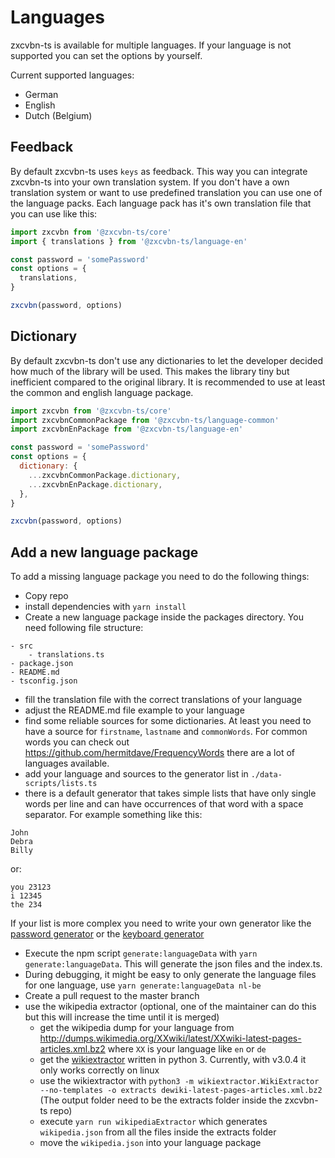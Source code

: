 # Languages

zxcvbn-ts is available for multiple languages. If your language is not supported you can set the options by yourself.

Current supported languages:
- German
- English
- Dutch (Belgium)

## Feedback
By default zxcvbn-ts uses `keys` as feedback. This way you can integrate zxcvbn-ts into your own translation system.
If you don't have a own translation system or want to use predefined translation you can use one of the language packs.
Each language pack has it's own translation file that you can use like this:

```js
import zxcvbn from '@zxcvbn-ts/core'
import { translations } from '@zxcvbn-ts/language-en'

const password = 'somePassword'
const options = {
  translations,
}

zxcvbn(password, options)
```

## Dictionary
By default zxcvbn-ts don't use any dictionaries to let the developer decided how much of the library will be used.
This makes the library tiny but inefficient compared to the original library.
It is recommended to use at least the common and english language package.

```js
import zxcvbn from '@zxcvbn-ts/core'
import zxcvbnCommonPackage from '@zxcvbn-ts/language-common'
import zxcvbnEnPackage from '@zxcvbn-ts/language-en'

const password = 'somePassword'
const options = {
  dictionary: {
    ...zxcvbnCommonPackage.dictionary,
    ...zxcvbnEnPackage.dictionary,
  },
}

zxcvbn(password, options)
```

## Add a new language package

To add a missing language package you need to do the following things:

- Copy repo
- install dependencies with `yarn install`
- Create a new language package inside the packages directory. You need following file structure:
```
- src
    - translations.ts
- package.json
- README.md
- tsconfig.json 
```
- fill the translation file with the correct translations of your language
- adjust the README.md file example to your language 
- find some reliable sources for some dictionaries. At least you need to have a source for `firstname`, `lastname` and `commonWords`.
For common words you can check out https://github.com/hermitdave/FrequencyWords there are a lot of languages available.
- add your language and sources to the generator list in `./data-scripts/lists.ts`
- there is a default generator that takes simple lists that have only single words per line and can have occurrences of that word with a space separator.
For example something like this:

```
John
Debra
Billy
```
or:
```
you 23123
i 12345
the 234
```

If your list is more complex you need to write your own generator like the [password generator](./data-scripts/_generators/PasswordGenerator.ts) or the [keyboard generator](./data-scripts/_generators/KeyboardAdjacencyGraph.ts)

- Execute the npm script `generate:languageData` with `yarn generate:languageData`. This will generate the json files and the index.ts.
- During debugging, it might be easy to only generate the language files for one language, use `yarn generate:languageData nl-be`
- Create a pull request to the master branch
- use the wikipedia extractor (optional, one of the maintainer can do this but this will increase the time until it is merged)
    - get the wikipedia dump for your language from http://dumps.wikimedia.org/XXwiki/latest/XXwiki-latest-pages-articles.xml.bz2 where `XX` is your language like `en` or `de`
    - get the [wikiextractor](https://github.com/attardi/wikiextractor) written in python 3. Currently, with v3.0.4 it only works correctly on linux
    - use the wikiextractor with `python3 -m wikiextractor.WikiExtractor --no-templates -o extracts dewiki-latest-pages-articles.xml.bz2` (The output folder need to be the extracts folder inside the zxcvbn-ts repo)
    - execute `yarn run wikipediaExtractor` which generates `wikipedia.json` from all the files inside the extracts folder
    - move the `wikipedia.json` into your language package
